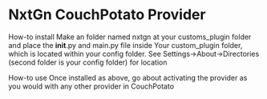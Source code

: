 NxtGn CouchPotato Provider
======================

How-to install
Make an folder named nxtgn at your customs_plugin folder and place the __init__.py and main.py file inside
Your custom_plugin folder, which is located within your config folder. See Settings->About->Directories (second folder is your config folder) for location

How-to use
Once installed as above, go about activating the provider as you would with any other provider in CouchPotato

